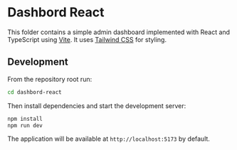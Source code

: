 # Dashbord React

This folder contains a simple admin dashboard implemented with React and TypeScript using [Vite](https://vitejs.dev/).
It uses [Tailwind CSS](https://tailwindcss.com/) for styling.

## Development

From the repository root run:

```bash
cd dashbord-react
```

Then install dependencies and start the development server:

```bash
npm install
npm run dev
```

The application will be available at `http://localhost:5173` by default.

